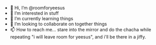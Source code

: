 - 👋 Hi, I’m @roomforyeesus
- 👀 I’m interested in stuff
- 🌱 I’m currently learning things
- 💞️ I’m looking to collaborate on together things
- 📫 How to reach me... stare into the mirror and do the chacha while repeating "i will leave room for yeesus", and i'll be there in a jiffy.


<!---
roomforyeesus/roomforyeesus is a ✨ special ✨ repository because its `README.md` (this file) appears on your GitHub profile.
You can click the Preview link to take a look at your changes.
--->
